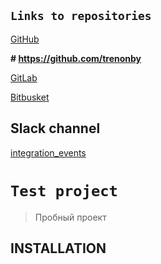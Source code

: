 ## `Links to repositories`

[GitHub](https://github.com/apovyshev/DevOps_github.git)

**# https://github.com/trenonby**

[GitLab](https://gitlab.com/apovyshev/devops_gitlab.git)

[Bitbusket](https://apovyshev@bitbucket.org/apovyshev/devops_bitbucket.git)


## Slack channel

[integration_events](https://sa-itacademy-by.slack.com/messages/CKQQW2VH6/)









`Test project`
=============================

> Пробный проект

INSTALLATION
------------
